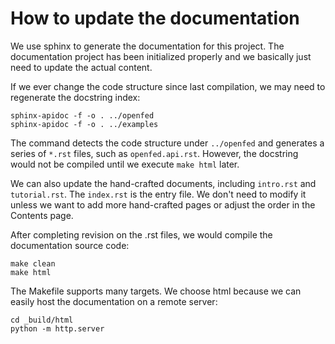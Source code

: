 # How to update the documentation

We use sphinx to generate the documentation for this project.
The documentation project has been initialized properly and we basically just need to update the actual content.

If we ever change the code structure since last compilation, we may need to regenerate the docstring index:

```shell
sphinx-apidoc -f -o . ../openfed
sphinx-apidoc -f -o . ../examples
```

The command detects the code structure under `../openfed` and generates a series of `*.rst` files, such as `openfed.api.rst`.
However, the docstring would not be compiled until we execute `make html` later.

We can also update the hand-crafted documents, including `intro.rst` and `tutorial.rst`. The `index.rst` is the entry file. We don't need to modify it unless we want to add more hand-crafted pages or adjust the order in the Contents page.

After completing revision on the .rst files, we would compile the documentation source code:

```shell
make clean
make html
```

The Makefile supports many targets. We choose html because we can easily host the documentation on a remote server:

```shell
cd _build/html
python -m http.server
```
